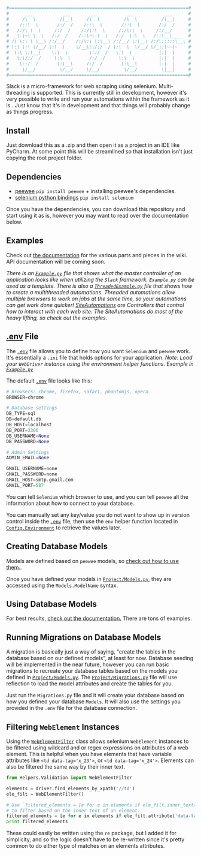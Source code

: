 ```python
#===================================================================#
#      ___           ___       ___           ___           ___      #
#     /\  \         /\__\     /\  \         /\  \         /\__\     #
#    /::\  \       /:/  /    /::\  \       /::\  \       /:/  /     #
#   /:/\ \  \     /:/  /    /:/\:\  \     /:/\:\  \     /:/__/      #
#  _\:\~\ \  \   /:/  /    /::\~\:\  \   /:/  \:\  \   /::\__\____  #
# /\ \:\ \ \__\ /:/__/    /:/\:\ \:\__\ /:/__/ \:\__\ /:/\:::::\__\ #
# \:\ \:\ \/__/ \:\  \    \/__\:\/:/  / \:\  \  \/__/ \/_|:|~~|~    #
#  \:\ \:\__\    \:\  \        \::/  /   \:\  \          |:|  |     #
#   \:\/:/  /     \:\  \       /:/  /     \:\  \         |:|  |     #
#    \::/  /       \:\__\     /:/  /       \:\__\        |:|  |     #
#     \/__/         \/__/     \/__/         \/__/         \|__|     #
#===================================================================#
```
Slack is a micro-framework for web scraping using selenium.  Multi-threading is supported.  This is currently still in
development, however it's very possible to write and run your automations within the framework as it is..  Just know
that it's in development and that things will probably change as things progress.

## Install

Just download this as a .zip and then open it as a project in an IDE like PyCharm.  At some point this will be
streamlined so that installation isn't just copying the root project folder.

## Dependencies

* [peewee](http://docs.peewee-orm.com/en/latest/)
`pip install peewee` + installing peewee's dependencies.
* [selenium python bindings](http://selenium-python.readthedocs.org/)
`pip install selenium`

Once you have the dependencies, you can download this repository and start using it as is, however you may want to read over the
documentation below.

## Examples

Check out [the documentation](https://github.com/Wykleph/Slack/wiki/Documentation) for the various parts and pieces in the wiki.
API documentation will be coming soon.

_There is an [`Example.py`](https://github.com/Wykleph/Slack/blob/master/Example.py) file that shows what the master controller of an application looks like when utilizing the `Slack`
framework.  `Example.py` can be used as a template.  There is also a [`ThreadedExample.py`](https://github.com/Wykleph/Slack/blob/master/ThreadedExample.py) file that shows how to
create a multithreaded automations.  Threaded automations allow multiple browsers to work on jobs at the same time, so your automations can get work done quicker!  [SiteAutomations](https://github.com/Wykleph/Slack/tree/master/SiteAutomations/Examples) are Controllers that control how to interact with each web site.
The SiteAutomations do most of the heavy lifting, so check out the examples._

## [.env](https://github.com/Wykleph/Slack/blob/master/.env) File

The [`.env`](https://github.com/Wykleph/Slack/blob/master/.env) file allows you to define how you want `Selenium` and `peewee` work.  It's essentially a `.ini` file that
holds options for your application.  _Note: Load your `WebDriver` instance using the environment helper functions.  Example in
[`Example.py`](https://github.com/Wykleph/Slack/blob/master/Example.py)_

The default [`.env`](https://github.com/Wykleph/Slack/blob/master/.env) file looks like this:
```python
# Browsers: chrome, firefox, safari, phantomjs, opera
BROWSER=chrome

# Database settings
DB_TYPE=sql
DB=default.db
DB_HOST=localhost
DB_PORT=3306
DB_USERNAME=None
DB_PASSWORD=None

# Admin Settings
ADMIN_EMAIL=None

GMAIL_USERNAME=none
GMAIL_PASSWORD=none
GMAIL_HOST=smtp.gmail.com
GMAIL_PORT=587
```
You can tell `Selenium` which browser to use, and you can tell `peewee` all the information about how to connect to your
database.

You can manually set any key/value you do not want to show up in version control inside the [`.env`](https://github.com/Wykleph/Slack/blob/master/.env) file, then use the
`env` helper function located in [`Config.Environment`](https://github.com/Wykleph/Slack/blob/master/Config/Environment.py) to retrieve the values later.

## Creating Database Models

Models are defined based on `peewee` models, so [check out how to use them](http://docs.peewee-orm.com/en/latest/peewee/models.html)..

Once you have defined your models in [`Project/Models.py`](https://github.com/Wykleph/Slack/blob/master/Project/Models.py), they are accessed using the `Models.ModelName` syntax.

## Using Database Models

For best results, [check out the documentation.](http://docs.peewee-orm.com/en/latest/peewee/querying.html)  There are
tons of examples.

## Running Migrations on Database Models

A migration is basically just a way of saying, "create the tables in the database based on our defined models", at least
for now.  Database seeding will be implemented in the near future, however you can run basic migrations to recreate your
database tables based on the models you defined in [`Project/Models.py`](https://github.com/Wykleph/Slack/blob/master/Project/Models.py).  The [`Project/Migrations.py`](https://github.com/Wykleph/Slack/blob/master/Migrations.py) file will use reflection to load
the model attributes and create the tables for you.

Just run the `Migrations.py` file and it will create your database based on how you defined your database `Models`.  It
will also use the settings you provided in the `.env` file for the database connection.

## Filtering `WebElement` Instances

Using the [`WebElementFilter`](https://github.com/Wykleph/Slack/blob/master/Helpers/Validation.py) class allows selenium `WebElement` instances to be filtered using wildcard and or regex expressions
on attributes of a web element.  This is helpful when you have elements that have variable attributes like `<td data-tag='x_23'>`, or
`<td data-tag='x_24'>`.  Elements can also be filtered the same way by their inner text.

```python
from Helpers.Validation import WebElementFilter

elements = driver.find_elements_by_xpath('//td')
ele_filt = WebElementFilter()

# Use `filtered_elements = [e for e in elements if ele_filt.inner_text().wildcard_match(e, 'x_*')]`
# to filter based on the inner text of an element.
filtered_elements = [e for e in elements if ele_filt.attribute('data-tag').wildcard_match(e, 'x_*')]
print filtered_elements
```

These could easily be written using the `re` package, but I added it for simplicity, and so the logic
doesn't have to be re-written since it's pretty common to do either type of matches on an elements
attributes.
